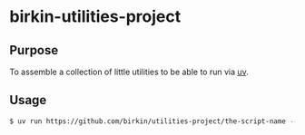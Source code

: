 # birkin-utilities-project


## Purpose

To assemble a collection of little utilities to be able to run via [uv](https://docs.astral.sh/uv/).


## Usage

```bash
$ uv run https://github.com/birkin/utilities-project/the-script-name --with foo --argument bar
```
